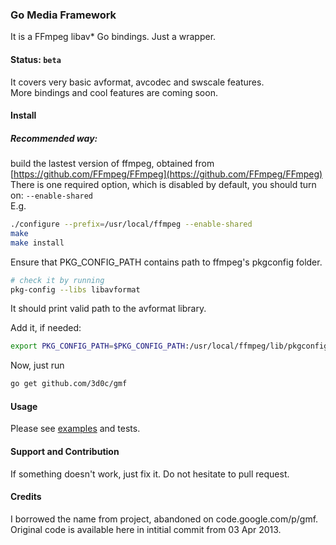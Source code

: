 ### Go Media Framework 
It is a FFmpeg libav* Go bindings. Just a wrapper.  

#### Status: `beta`
It covers very basic avformat, avcodec and swscale features.    
More bindings and cool features are coming soon.

#### Install
##### Recommended way:  
build the lastest version of ffmpeg, obtained from [https://github.com/FFmpeg/FFmpeg](https://github.com/FFmpeg/FFmpeg)  
There is one required option, which is disabled by default, you should turn on: `--enable-shared`  
E.g.

```sh
./configure --prefix=/usr/local/ffmpeg --enable-shared
make
make install
```

Ensure that PKG_CONFIG_PATH contains path to ffmpeg's pkgconfig folder.

```sh
# check it by running
pkg-config --libs libavformat
```

It should print valid path to the avformat library.  

Add it, if needed:

```sh
export PKG_CONFIG_PATH=$PKG_CONFIG_PATH:/usr/local/ffmpeg/lib/pkgconfig/
```

Now, just run

```sh
go get github.com/3d0c/gmf
```

#### Usage
Please see [examples](examples/) and tests. 

#### Support and Contribution
If something doesn't work, just fix it. Do not hesitate to pull request.

#### Credits
I borrowed the name from project, abandoned on code.google.com/p/gmf. Original code is available here in intitial commit from 03 Apr 2013.